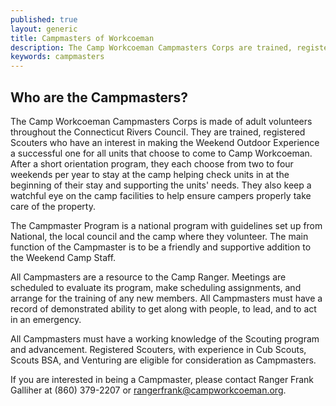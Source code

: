 ```yaml
---
published: true
layout: generic
title: Campmasters of Workcoeman
description: The Camp Workcoeman Campmasters Corps are trained, registered Scouters who have an interest in making the Weekend Outdoor Experience a successful one for all units that choose to come to Camp Workcoeman.
keywords: campmasters
---
```


## Who are the Campmasters?

The Camp Workcoeman Campmasters Corps is made of adult volunteers throughout
the Connecticut Rivers Council. They are trained, registered Scouters who have
an interest in making the Weekend Outdoor Experience a successful one for all
units that choose to come to Camp Workcoeman. After a short orientation
program, they each choose from two to four weekends per year to stay at the
camp helping check units in at the beginning of their stay and supporting the
units' needs. They also keep a watchful eye on the camp facilities to help
ensure campers properly take care of the property.

The Campmaster Program is a national program with guidelines set up from
National, the local council and the camp where they volunteer. The main
function of the Campmaster is to be a friendly and supportive addition to the
Weekend Camp Staff.

All Campmasters are a resource to the Camp Ranger. Meetings are scheduled to
evaluate its program, make scheduling assignments, and arrange for the training
of any new members. All Campmasters must have a record of demonstrated ability
to get along with people, to lead, and to act in an emergency.

All Campmasters must have a working knowledge of the Scouting program and
advancement. Registered Scouters, with experience in Cub Scouts, Scouts BSA, and
Venturing are eligible for consideration as Campmasters.

If you are interested in being a Campmaster, please contact Ranger Frank
Galliher at (860) 379-2207 or [rangerfrank@campworkcoeman.org](mailto:rangerfrank@campworkcoeman.org). 
